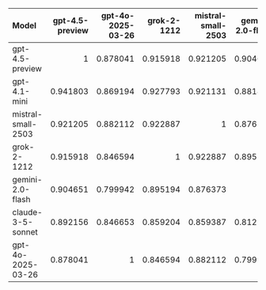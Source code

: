 | Model              |   gpt-4.5-preview |   gpt-4o-2025-03-26 |   grok-2-1212 |   mistral-small-2503 |   gemini-2.0-flash |   claude-3-5-sonnet |   gpt-4.1-mini |     SUM |
|:-------------------|------------------:|--------------------:|--------------:|---------------------:|-------------------:|--------------------:|---------------:|--------:|
| gpt-4.5-preview    |          1        |            0.878041 |      0.915918 |             0.921205 |           0.904651 |            0.892156 |       0.941803 | 6.45377 |
| gpt-4.1-mini       |          0.941803 |            0.869194 |      0.927793 |             0.921131 |           0.881857 |            0.864251 |       1        | 6.40603 |
| mistral-small-2503 |          0.921205 |            0.882112 |      0.922887 |             1        |           0.876373 |            0.859387 |       0.921131 | 6.38309 |
| grok-2-1212        |          0.915918 |            0.846594 |      1        |             0.922887 |           0.895194 |            0.859204 |       0.927793 | 6.36759 |
| gemini-2.0-flash   |          0.904651 |            0.799942 |      0.895194 |             0.876373 |           1        |            0.812531 |       0.881857 | 6.17055 |
| claude-3-5-sonnet  |          0.892156 |            0.846653 |      0.859204 |             0.859387 |           0.812531 |            1        |       0.864251 | 6.13418 |
| gpt-4o-2025-03-26  |          0.878041 |            1        |      0.846594 |             0.882112 |           0.799942 |            0.846653 |       0.869194 | 6.12254 |